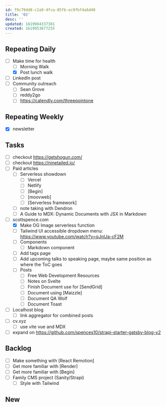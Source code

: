 ```yaml
---
id: f9c79dd8-c2a9-4fca-85fb-ec9fbf4a6d40
title: '02'
desc: ''
updated: 1619984337381
created: 1619953677255
---
```


## Repeating Daily

- [ ] Make time for health
  - [ ] Morning Walk
  - [x] Post lunch walk
- [ ] LinkedIn post
- [ ] Community outreach
  - [ ] Sean Grove
  - [ ] reddy2go
  - [ ] https://calendly.com/threepointone

## Repeating Weekly

- [x] newsletter

## Tasks

- [ ] checkout https://getshogun.com/
- [ ] checkout https://ninetailed.io/
- [ ] Paid articles
  - [ ] Serverless showdown
    - [ ] Vercel
    - [ ] Netlify
    - [ ] [Begin]
    - [ ] [moovweb]
    - [ ] [Serverless framework]
  - [ ] note taking with Dendron
  - [ ] A Guide to MDX: Dynamic Documents with JSX in Markdown
- [ ] scottspence.com
  - [x] Make OG Image serverless function
  - [ ] Tailwind UI accessible dropdown menu:
        https://www.youtube.com/watch?v=qJnIJa-cF2M
  - [ ] Components
    - [ ] Markdown component
  - [ ] Add tags page
  - [ ] Add upcoming talks to speaking page, maybe same position as
        where the ToC goes
  - [ ] Posts
    - [ ] Free Web Development Resources
    - [ ] Notes on Svelte
    - [ ] Finish Document use for [SendGrid]
    - [ ] Document using [Maizzle]
    - [ ] Document QA Wolf
    - [ ] Document Toast
- [ ] Localhost blog
  - [ ] link aggregator for combined posts
- [ ] cv.xyz
  - [ ] use vite vue and MDX
- [ ] expand on
      https://github.com/spences10/strapi-starter-gatsby-blog-v2

## Backlog

- [ ] Make something with [React Remotion]
- [ ] Get more familiar with [Render]
- [ ] Get more familiar with [Begin]
- [ ] Family CMS project (Sanity/Strapi)
  - [ ] Style with Tailwind

## New
